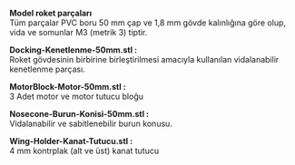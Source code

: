 <b>Model roket parçaları</b><br>
Tüm parçalar PVC boru 50 mm çap ve 1,8 mm gövde kalınlığına göre  olup, vida ve somunlar M3 (metrik 3) tiptir.<br>

<b>Docking-Kenetlenme-50mm.stl :</b><br>
Roket gövdesinin birbirine birleştirilmesi amacıyla kullanılan vidalanabilir kenetlenme parçası.<br>

<b>MotorBlock-Motor-50mm.stl :</b><br>
3 Adet motor ve motor tutucu bloğu

<b>Nosecone-Burun-Konisi-50mm.stl :</b><br>
Vidalanabilir ve sabitlenebilir burun konusu.<br>

<b>Wing-Holder-Kanat-Tutucu.stl :</b><br>
4 mm kontrplak (alt ve üst) kanat tutucu 
